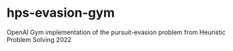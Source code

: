 # hps-evasion-gym
OpenAI Gym implementation of the pursuit-evasion problem from Heuristic Problem Solving 2022
